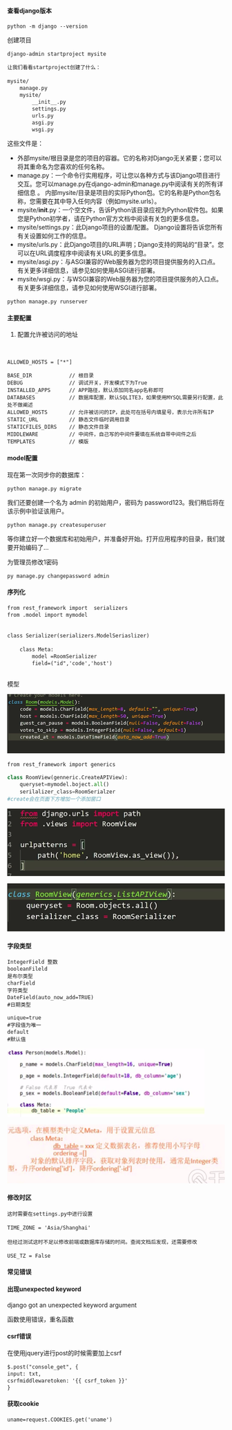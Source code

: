 #### 查看django版本

```
python -m django --version
```

创建项目

```
django-admin startproject mysite
```

```
让我们看看startproject创建了什么：

mysite/
    manage.py
    mysite/
        __init__.py
        settings.py
        urls.py
        asgi.py
        wsgi.py

```

这些文件是：

* 外部mysite/根目录是您的项目的容器。它的名称对Django无关紧要；您可以将其重命名为您喜欢的任何名称。
* manage.py：一个命令行实用程序，可让您以各种方式与该Django项目进行交互。您可以manage.py在django-admin和manage.py中阅读有关的所有详细信息 。
  内部mysite/目录是项目的实际Python包。它的名称是Python包名称，您需要在其中导入任何内容（例如mysite.urls）。
* mysite/__init__.py：一个空文件，告诉Python该目录应视为Python软件包。如果您是Python初学者，请在Python官方文档中阅读有关包的更多信息。
* mysite/settings.py：此Django项目的设置/配置。 Django设置将告诉您所有有关设置如何工作的信息。
* mysite/urls.py：此Django项目的URL声明；Django支持的网站的“目录”。您可以在URL调度程序中阅读有关URL的更多信息。
* mysite/asgi.py：与ASGI兼容的Web服务器为您的项目提供服务的入口点。有关更多详细信息，请参见如何使用ASGI进行部署。
* mysite/wsgi.py：与WSGI兼容的Web服务器为您的项目提供服务的入口点。有关更多详细信息，请参见如何使用WSGI进行部署。

```
python manage.py runserver
```

#### 主要配置

1. 配置允许被访问的地址

```


ALLOWED_HOSTS = ["*"]
```



```
BASE_DIR            // 根目录
DEBUG               // 调试开关，开发模式下为True
INSTALLED_APPS      // APP路径，默认添加同名app名称即可
DATABASES           // 数据库配置，默认SQLITE3，如果使用MYSQL需要另行配置，此处不做阐述
ALLOWED_HOSTS       // 允许被访问的IP，此处可在括号内填星号，表示允许所有IP
STATIC_URL          // 静态文件临时调用目录
STATICFILES_DIRS    // 静态文件目录
MIDDLEWARE          // 中间件，自己写的中间件要填在系统自带中间件之后
TEMPLATES           // 模版

```

#### model配置

现在第一次同步你的数据库：

```
python manage.py migrate
```

我们还要创建一个名为 admin 的初始用户，密码为 password123。我们稍后将在该示例中验证该用户。

```
python manage.py createsuperuser
```

等你建立好一个数据库和初始用户，并准备好开始。打开应用程序的目录，我们就要开始编码了...

为管理员修改1密码

```
py manage.py changepassword admin
```



#### 序列化

```
from rest_framework import  serializers
from .model import mymodel


class Serializer(serializers.ModelSeriaslizer)

	class Meta:
		model =RoomSerializer
		field=("id",'code','host')
	
```

模型

![image-20210416180911314](../../img/image-20210416180911314.png)









```
from rest_framework import generics

```

```python
class RoomView(genneric.CreateAPIView):
	queryset=mymodel.boject.all()
    serilalizer_class=RoomSerialzer
#create会在页面下方增加一个添加窗口
```

![image-20210416175915963](../../img/image-20210416175915963.png)





![image-20210416180732269](../../img/image-20210416180732269.png)



#### 字段类型

```
IntegerField 整数
booleanFileld
是布尔类型
charField
字符类型
DateField(auto_now_add=TRUE)
#日期类型
```

```
unique=true
#字段值为唯一
default
#默认值

```

![image-20210417160554656](../../img/image-20210417160554656.png)

![image-20210417160739789](../../img/image-20210417160739789.png)

#### 修改时区

```
这时需要在settings.py中进行设置

TIME_ZONE = 'Asia/Shanghai'

但经过测试这时不足以修改前端或数据库存储的时间。查阅文档后发现，还需要修改

USE_TZ = False
```

#### 常见错误

#### 出现unexpected keyword

django got an unexpected keyword argument 

函数使用错误，重名函数

#### csrf错误

在使用jquery进行post的时候需要加上csrf

```
$.post("console_get", {
input: txt,                                            csrfmiddlewaretoken: '{{ csrf_token }}'
}

```

#### 获取cookie

```
uname=request.COOKIES.get('uname')
```

